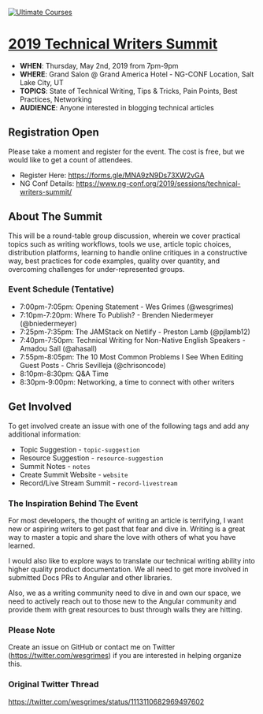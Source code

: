 <a href="https://ultimatecourses.com/topic/angular/ref/wes.grimes/" title="Ultimate Courses"><img src="https://ultimatecourses.com/assets/img/banners/ultimate-angular-github.svg" alt="Ultimate Courses" /></a>

# [2019 Technical Writers Summit](https://www.ng-conf.org/2019/sessions/technical-writers-summit/)

* **WHEN**: Thursday, May 2nd, 2019 from 7pm-9pm
* **WHERE**: Grand Salon @ Grand America Hotel - NG-CONF Location, Salt Lake City, UT
* **TOPICS**: State of Technical Writing, Tips & Tricks, Pain Points, Best Practices, Networking
* **AUDIENCE**: Anyone interested in blogging technical articles

## Registration Open

Please take a moment and register for the event. The cost is free, but we would like to get a count of attendees. 

* Register Here: https://forms.gle/MNA9zN9Ds73XW2vGA
* NG Conf Details: https://www.ng-conf.org/2019/sessions/technical-writers-summit/

## About The Summit

This will be a round-table group discussion, wherein we cover practical topics such as writing workflows, tools we use, article topic choices, distribution platforms, learning to handle online critiques in a constructive way, best practices for code examples, quality over quantity, and overcoming challenges for under-represented groups.

### Event Schedule (Tentative)

* 7:00pm-7:05pm: Opening Statement - Wes Grimes (@wesgrimes)
* 7:10pm-7:20pm: Where To Publish? - Brenden Niedermeyer (@bniedermeyer)
* 7:25pm-7:35pm: The JAMStack on Netlify - Preston Lamb (@pjlamb12)
* 7:40pm-7:50pm: Technical Writing for Non-Native English Speakers - Amadou Sall (@ahasall)
* 7:55pm-8:05pm: The 10 Most Common Problems I See When Editing Guest Posts - Chris Sevilleja (@chrisoncode)
* 8:10pm-8:30pm: Q&A Time
* 8:30pm-9:00pm: Networking, a time to connect with other writers

## Get Involved

To get involved create an issue with one of the following tags and add any additional information:

* Topic Suggestion - `topic-suggestion`
* Resource Suggestion - `resource-suggestion`
* Summit Notes - `notes`
* Create Summit Website - `website`
* Record/Live Stream Summit - `record-livestream`

### The Inspiration Behind The Event
For most developers, the thought of writing an article is terrifying, I want new or aspiring writers to get past that fear and dive in. Writing is a great way to master a topic and share the love with others of what you have learned.

I would also like to explore ways to translate our technical writing ability into higher quality product documentation. We all need to get more involved in submitted Docs PRs to Angular and other libraries.

Also, we as a writing community need to dive in and own our space, we need to actively reach out to those new to the Angular community and provide them with great resources to bust through walls they are hitting.

### Please Note
Create an issue on GitHub or contact me on Twitter (https://twitter.com/wesgrimes) if you are interested in helping organize this.

### Original Twitter Thread
https://twitter.com/wesgrimes/status/1113110682969497602
